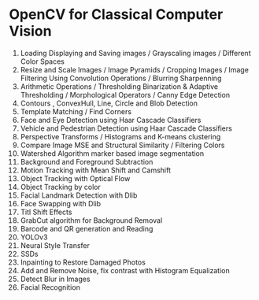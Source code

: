 # OpenCV for Classical Computer Vision
1. Loading Displaying and Saving images / Grayscaling images / Different Color Spaces
2. Resize and Scale Images / Image Pyramids / Cropping Images / Image Filtering Using Convolution Operations / Blurring  Sharpenning
3. Arithmetic Operations / Thresholding Binarization & Adaptive Thresholding / Morphological Operators / Canny Edge Detection
4. Contours , ConvexHull, Line, Circle and Blob Detection
5. Template Matching / Find Corners
6. Face and Eye Detection using Haar Cascade Classifiers
7. Vehicle and Pedestrian Detection using Haar Cascade Classifiers
8. Perspective Transforms / Histograms and K-means clustering
9. Compare Image MSE and Structural Similarity / Filtering Colors
10. Watershed Algorithm marker based image segmentation
11. Background and Foreground Subtraction
12. Motion Tracking with Mean Shift and Camshift
13. Object Tracking with Optical Flow
14. Object Tracking by color
15. Facial Landmark Detection with Dlib
16. Face Swapping with Dlib
17. Titl Shift Effects
18. GrabCut algorithm for Background Removal
19. Barcode and QR generation and Reading
20. YOLOv3
21. Neural Style Transfer 
22. SSDs
23. Inpainting to Restore Damaged Photos
24. Add and Remove Noise, fix contrast with Histogram Equalization
25. Detect Blur in Images
26. Facial Recognition
